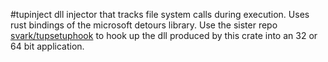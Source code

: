 #tupinject
dll injector that tracks file system calls during execution. Uses rust bindings of the microsoft detours library.
Use the sister repo [svark/tupsetuphook](https://www.github.com/svark/tupsetuphook) to hook up the dll produced by this crate into an 32 or 64 bit application.
